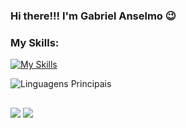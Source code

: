 ### Hi there!!! I'm Gabriel Anselmo 😉

<!--![](https://komarev.com/ghpvc/?username=gabrielanselmoa&color=000000)
![](https://estruyf-github.azurewebsites.net/api/VisitorHit?user=gabrielanselmoa&countColorcountColor&countColor=%232979ff) ![GitHub followers](https://img.shields.io/github/followers/jessicamedeirosp?label=Follow&style=social)-->

<!--[![Instagram](https://img.shields.io/badge/jess.coder-E4405F?style=for-the-badge&logo=instagram&logoColor=white)](https://www.instagram.com/jess.coder/)-->

<!--- 🔭 I’m currently working on <strong>Web Development</strong>
- 👨‍💻 I’m currently learning <strong>HTML, CSS, JavaScript, Vue.js and React.js</strong>
- 🤔 I’m looking for <strong>jobs opportunities</strong>
- 😄 Pronouns: He/ His
- ⚡ Fun fact: I like to study about techs in general-->

<!--
<div style="display: inline_block"><br>
  <img align="center" alt="Gabriel-HTML" height="30" width="40" src="https://raw.githubusercontent.com/devicons/devicon/master/icons/html5/html5-original.svg">
  <img align="center" alt="Gabriel-CSS" height="30" width="40" src="https://raw.githubusercontent.com/devicons/devicon/master/icons/css3/css3-original.svg">
  <img align="center" alt="Gabriel-Js" height="30" width="40" src="https://raw.githubusercontent.com/devicons/devicon/master/icons/javascript/javascript-plain.svg">
  <img align="right" alt="Rafa-pic" height="150" style="border-radius:50px;"
</div>
-->

### My Skills:
[![My Skills](https://skillicons.dev/icons?i=html,css,js,typescript,react,nextjs,tailwind,figma)](https://skillicons.dev)
<!--[![My Skills](https://skillicons.dev/icons?i=html,css,js,typescript,react,nextjs,sass,figma,nodejs,postgres,jest)](https://skillicons.dev)-->
![Linguagens Principais](https://github-readme-stats.vercel.app/api/top-langs/?username=gabrielanselmoa&theme=tokyonight&hide_border=true&custom_title=Linguagens%20%Principais)

##

<div> 
  <a href = "mailto:gabrielanselmo29@gmail.com"><img src="https://img.shields.io/badge/-Gabriel Anselmo-%23333?style=for-the-badge&logo=gmail&logoColor=white" target="_blank"></a>
  <a href="https://www.linkedin.com/in/gabriel-anselmo-b69bb0247/" target="_blank"><img src="https://img.shields.io/badge/-gabriel%20anselmo-%230077B5?style=for-the-badge&logo=linkedin&logoColor=white" target="_blank"></a>
</div>
